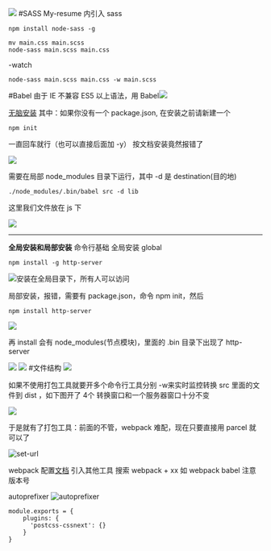 ![](https://upload-images.jianshu.io/upload_images/7094266-4e8e961158b7ad97.png?imageMogr2/auto-orient/strip%7CimageView2/2/w/1240)
#SASS
My-resume 内引入 sass
```
npm install node-sass -g 
```
```
mv main.css main.scss
node-sass main.scss main.css
```
-watch
```
node-sass main.scss main.css -w main.scss
```
#Babel
由于 IE 不兼容 ES5 以上语法，用 Babel![](https://upload-images.jianshu.io/upload_images/7094266-92881212deb87f64.png?imageMogr2/auto-orient/strip%7CimageView2/2/w/1240)

[无脑安装](https://www.babeljs.cn/docs/setup/#installation)
其中：如果你没有一个 package.json, 在安装之前请新建一个
```
npm init
```
一直回车就行（也可以直接后面加 -y）
按文档安装竟然报错了

![](https://upload-images.jianshu.io/upload_images/7094266-85e95193e10e6849.png?imageMogr2/auto-orient/strip%7CimageView2/2/w/1240)

需要在局部 node_modules 目录下运行，其中 -d 是 destination(目的地)
```
./node_modules/.bin/babel src -d lib
```
这里我们文件放在 js 下

![](https://upload-images.jianshu.io/upload_images/7094266-4a0b1cbcbe4e9414.png?imageMogr2/auto-orient/strip%7CimageView2/2/w/1240)

---
**全局安装和局部安装**
命令行基础
全局安装 global
```
npm install -g http-server
```
![安装在全局目录下，所有人可以访问](https://upload-images.jianshu.io/upload_images/7094266-35572f9d492dca46.png?imageMogr2/auto-orient/strip%7CimageView2/2/w/1240)

局部安装，报错，需要有 package.json，命令 npm init，然后
```
npm install http-server
```
![](https://upload-images.jianshu.io/upload_images/7094266-38fe13206242bd77.png?imageMogr2/auto-orient/strip%7CimageView2/2/w/1240)

再 install 会有 node_modules(节点模块)，里面的 .bin 目录下出现了 http-server

![](https://upload-images.jianshu.io/upload_images/7094266-81271966a5825bdd.png?imageMogr2/auto-orient/strip%7CimageView2/2/w/1240)
![](https://upload-images.jianshu.io/upload_images/7094266-5a94cf77235ba562.png?imageMogr2/auto-orient/strip%7CimageView2/2/w/1240)
#文件结构
![](https://upload-images.jianshu.io/upload_images/7094266-c5b123bc49b72378.png?imageMogr2/auto-orient/strip%7CimageView2/2/w/1240)

如果不使用打包工具就要开多个命令行工具分别 -w来实时监控转换 src 里面的文件到 dist ，如下图开了 4个 转换窗口和一个服务器窗口十分不变

![](https://upload-images.jianshu.io/upload_images/7094266-967a55a96aae4e3b.png?imageMogr2/auto-orient/strip%7CimageView2/2/w/1240)

于是就有了打包工具：前面的不管，webpack 难配，现在只要直接用 parcel 就可以了

![set-url](https://upload-images.jianshu.io/upload_images/7094266-88ce8c047adfaf80.png?imageMogr2/auto-orient/strip%7CimageView2/2/w/1240)


webpack 配置[文档](https://webpack.js.org/guides/getting-started/)
引入其他工具 搜索 webpack + xx 如 webpack babel 注意版本号

autoprefixer
![autoprefixer](https://upload-images.jianshu.io/upload_images/7094266-c9bff201459db478.png?imageMogr2/auto-orient/strip%7CimageView2/2/w/1240)
```
module.exports = {
    plugins: {
      'postcss-cssnext': {}
    }
}
```
 
